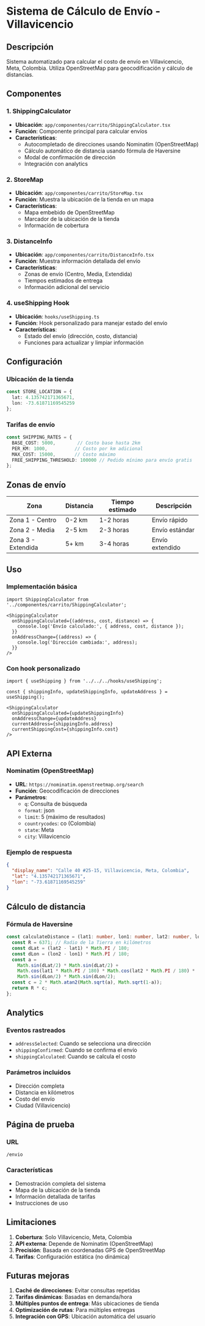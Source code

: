 # Sistema de Cálculo de Envío - Villavicencio

## Descripción

Sistema automatizado para calcular el costo de envío en Villavicencio, Meta, Colombia. Utiliza OpenStreetMap para geocodificación y cálculo de distancias.

## Componentes

### 1. ShippingCalculator
- **Ubicación**: `app/componentes/carrito/ShippingCalculator.tsx`
- **Función**: Componente principal para calcular envíos
- **Características**:
  - Autocompletado de direcciones usando Nominatim (OpenStreetMap)
  - Cálculo automático de distancia usando fórmula de Haversine
  - Modal de confirmación de dirección
  - Integración con analytics

### 2. StoreMap
- **Ubicación**: `app/componentes/carrito/StoreMap.tsx`
- **Función**: Muestra la ubicación de la tienda en un mapa
- **Características**:
  - Mapa embebido de OpenStreetMap
  - Marcador de la ubicación de la tienda
  - Información de cobertura

### 3. DistanceInfo
- **Ubicación**: `app/componentes/carrito/DistanceInfo.tsx`
- **Función**: Muestra información detallada del envío
- **Características**:
  - Zonas de envío (Centro, Media, Extendida)
  - Tiempos estimados de entrega
  - Información adicional del servicio

### 4. useShipping Hook
- **Ubicación**: `hooks/useShipping.ts`
- **Función**: Hook personalizado para manejar estado del envío
- **Características**:
  - Estado del envío (dirección, costo, distancia)
  - Funciones para actualizar y limpiar información

## Configuración

### Ubicación de la tienda
```typescript
const STORE_LOCATION = {
  lat: 4.135742171365671,
  lon: -73.61871169545259
};
```

### Tarifas de envío
```typescript
const SHIPPING_RATES = {
  BASE_COST: 5000,        // Costo base hasta 2km
  PER_KM: 1000,          // Costo por km adicional
  MAX_COST: 15000,       // Costo máximo
  FREE_SHIPPING_THRESHOLD: 100000 // Pedido mínimo para envío gratis
};
```

## Zonas de envío

| Zona | Distancia | Tiempo estimado | Descripción |
|------|-----------|-----------------|-------------|
| Zona 1 - Centro | 0-2 km | 1-2 horas | Envío rápido |
| Zona 2 - Media | 2-5 km | 2-3 horas | Envío estándar |
| Zona 3 - Extendida | 5+ km | 3-4 horas | Envío extendido |

## Uso

### Implementación básica
```tsx
import ShippingCalculator from '../componentes/carrito/ShippingCalculator';

<ShippingCalculator
  onShippingCalculated={(address, cost, distance) => {
    console.log('Envío calculado:', { address, cost, distance });
  }}
  onAddressChange={(address) => {
    console.log('Dirección cambiada:', address);
  }}
/>
```

### Con hook personalizado
```tsx
import { useShipping } from '../../../hooks/useShipping';

const { shippingInfo, updateShippingInfo, updateAddress } = useShipping();

<ShippingCalculator
  onShippingCalculated={updateShippingInfo}
  onAddressChange={updateAddress}
  currentAddress={shippingInfo.address}
  currentShippingCost={shippingInfo.cost}
/>
```

## API Externa

### Nominatim (OpenStreetMap)
- **URL**: `https://nominatim.openstreetmap.org/search`
- **Función**: Geocodificación de direcciones
- **Parámetros**:
  - `q`: Consulta de búsqueda
  - `format`: json
  - `limit`: 5 (máximo de resultados)
  - `countrycodes`: co (Colombia)
  - `state`: Meta
  - `city`: Villavicencio

### Ejemplo de respuesta
```json
{
  "display_name": "Calle 40 #25-15, Villavicencio, Meta, Colombia",
  "lat": "4.135742171365671",
  "lon": "-73.61871169545259"
}
```

## Cálculo de distancia

### Fórmula de Haversine
```typescript
const calculateDistance = (lat1: number, lon1: number, lat2: number, lon2: number): number => {
  const R = 6371; // Radio de la Tierra en kilómetros
  const dLat = (lat2 - lat1) * Math.PI / 180;
  const dLon = (lon2 - lon1) * Math.PI / 180;
  const a = 
    Math.sin(dLat/2) * Math.sin(dLat/2) +
    Math.cos(lat1 * Math.PI / 180) * Math.cos(lat2 * Math.PI / 180) * 
    Math.sin(dLon/2) * Math.sin(dLon/2);
  const c = 2 * Math.atan2(Math.sqrt(a), Math.sqrt(1-a));
  return R * c;
};
```

## Analytics

### Eventos rastreados
- `addressSelected`: Cuando se selecciona una dirección
- `shippingConfirmed`: Cuando se confirma el envío
- `shippingCalculated`: Cuando se calcula el costo

### Parámetros incluidos
- Dirección completa
- Distancia en kilómetros
- Costo del envío
- Ciudad (Villavicencio)

## Página de prueba

### URL
`/envio`

### Características
- Demostración completa del sistema
- Mapa de la ubicación de la tienda
- Información detallada de tarifas
- Instrucciones de uso

## Limitaciones

1. **Cobertura**: Solo Villavicencio, Meta, Colombia
2. **API externa**: Depende de Nominatim (OpenStreetMap)
3. **Precisión**: Basada en coordenadas GPS de OpenStreetMap
4. **Tarifas**: Configuración estática (no dinámica)

## Futuras mejoras

1. **Caché de direcciones**: Evitar consultas repetidas
2. **Tarifas dinámicas**: Basadas en demanda/hora
3. **Múltiples puntos de entrega**: Más ubicaciones de tienda
4. **Optimización de rutas**: Para múltiples entregas
5. **Integración con GPS**: Ubicación automática del usuario 